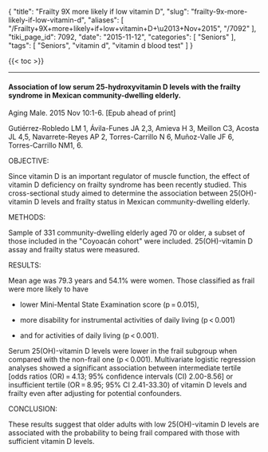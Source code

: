 {
    "title": "Frailty 9X more likely if low vitamin D",
    "slug": "frailty-9x-more-likely-if-low-vitamin-d",
    "aliases": [
        "/Frailty+9X+more+likely+if+low+vitamin+D+\u2013+Nov+2015",
        "/7092"
    ],
    "tiki_page_id": 7092,
    "date": "2015-11-12",
    "categories": [
        "Seniors"
    ],
    "tags": [
        "Seniors",
        "vitamin d",
        "vitamin d blood test"
    ]
}


{{< toc >}}

---

#### Association of low serum 25-hydroxyvitamin D levels with the frailty syndrome in Mexican community-dwelling elderly.

Aging Male. 2015 Nov 10:1-6. <span>[Epub ahead of print]</span>

Gutiérrez-Robledo LM 1, Ávila-Funes JA 2,3, Amieva H 3, Meillon C3, Acosta JL 4,5, Navarrete-Reyes AP 2, Torres-Carrillo N 6, Muñoz-Valle JF 6, Torres-Carrillo NM1, 6.

OBJECTIVE:

Since vitamin D is an important regulator of muscle function, the effect of vitamin D deficiency on frailty syndrome has been recently studied. This cross-sectional study aimed to determine the association between 25(OH)-vitamin D levels and frailty status in Mexican community-dwelling elderly.

METHODS:

Sample of 331 community-dwelling elderly aged 70 or older, a subset of those included in the "Coyoacán cohort" were included. 25(OH)-vitamin D assay and frailty status were measured.

RESULTS:

Mean age was 79.3 years and 54.1% were women. Those classified as frail were more likely to have 

* lower Mini-Mental State Examination score (p = 0.015), 

* more disability for instrumental activities of daily living (p < 0.001) 

* and for activities of daily living (p < 0.001). 

Serum 25(OH)-vitamin D levels were lower in the frail subgroup when compared with the non-frail one (p < 0.001). Multivariate logistic regression analyses showed a significant association between intermediate tertile <span>[odds ratios (OR) = 4.13; 95% confidence intervals (CI) 2.00-8.56]</span> or insufficient tertile (OR = 8.95; 95% CI 2.41-33.30) of vitamin D levels and frailty even after adjusting for potential confounders.

CONCLUSION:

These results suggest that older adults with low 25(OH)-vitamin D levels are associated with the probability to being frail compared with those with sufficient vitamin D levels.